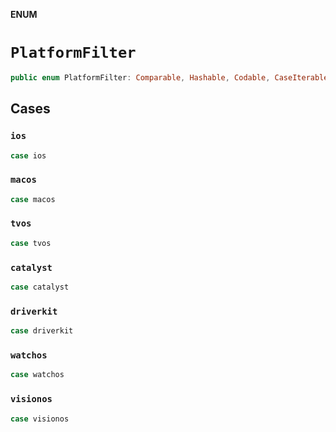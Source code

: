 **ENUM**

# `PlatformFilter`

```swift
public enum PlatformFilter: Comparable, Hashable, Codable, CaseIterable
```

## Cases
### `ios`

```swift
case ios
```

### `macos`

```swift
case macos
```

### `tvos`

```swift
case tvos
```

### `catalyst`

```swift
case catalyst
```

### `driverkit`

```swift
case driverkit
```

### `watchos`

```swift
case watchos
```

### `visionos`

```swift
case visionos
```
